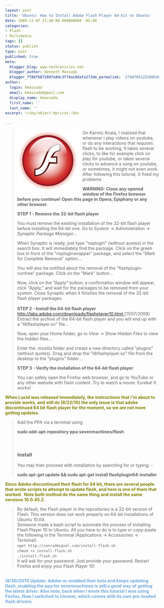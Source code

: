 ```yaml
---
layout: post
title: 'Ubuntu: How to Install Adobe Flash Player 64-bit on Ubuntu'
date: 2009-11-07 21:40:00.000000000 -05:00
categories:
- Flash
- Multimedia
tags: []
status: publish
type: post
published: true
meta:
  blogger_blog: www.techronicles.net
  blogger_author: Kenneth Massada
  blogger_ff04fb872097e84c3f74ac8dafe273de_permalink: '2798705125200546572'
author:
  login: kmassada
  email: kmassada@gmail.com
  display_name: kmassada
  first_name: ''
  last_name: ''
excerpt: !ruby/object:Hpricot::Doc

---
```

<blockquote>
<div class="separator" style="clear:both;text-align:center;"><a href="http://techronilces.files.wordpress.com/2009/11/1e503-download-flash-player-10-0-45-free.jpg" style="clear:left;float:left;margin-bottom:1em;margin-right:1em;"><img border="0" height="200" src="/images/wp/1e503-download-flash-player-10-0-45-free.jpg" width="200" /></a></div>
<p>On Karmic Koala, I realized that whenever i play videos on youtube, or do any interactions that requires flash to be working, It takes several clicks, to like for example click on play for youtube, or takes several clicks to advance a song on youtube, or sometimes, it might not even work. After following this tutorial, It fixed my problems</p>
<p><strong>WARNING: Close any opened window of the Firefox browser before you continue! Open this page in Opera, Epiphany or any other browser.</strong></p>
<p><strong>STEP 1 - Remove the 32-bit flash player</strong></p>
<p>You must remove the existing installation of the 32-bit flash player before installing the 64-bit one. Go to <em>System -&gt; Administration -&gt; Synaptic Package Manager</em>...</p>
<p>When Synaptic is ready, just type "nsplugin" (without quotes) in the search box. It will immediately find the package. Click on the green box in front of the "nspluginwrapper" package, and select the "Mark for Complete Removal" option...</p>
<p>You will also be notified about the removal of the "flashplugin-nonfree" package. Click on the "Mark" button...</p>
<p>Now, click on the "Apply" button; a confirmation window will appear, click "Apply," and wait for the packages to be removed from your system. Close Synaptic when it finishes the removal of the 32-bit flash player packages.<br /><strong><br />STEP 2 - Install the 64-bit flash player</strong><br /><a href="http://labs.adobe.com/downloads/flashplayer10.html">http://labs.adobe.com/downloads/flashplayer10.html </a>[11/07/2009]<br />Extract the archive of the 64-bit flash player and you will end up with a "libflashplayer.so" file...</p>
<p>Now, open your Home folder, go to <em>View -&gt; Show Hidden Files</em> to view the hidden files...</p>
<p>Enter the .mozilla folder and create a new directory called "plugins" (without quotes). Drag and drop the "libflashplayer.so" file from the desktop to the "plugins" folder...</p>
<p><strong>STEP 3 - Verify the installation of the 64-bit flash player</strong></p>
<p>You can safely open the Firefox web browser, and go to YouTube or any other website with flash content. Try to watch a movie. Eureka! It works!</p></blockquote>
<p><span style="color:olive;"><strong>When Lucid was released immediately, the instructions that i'm about to provide works, and still do (6/22/10) the only issue is that adobe discontinued 64 bit flash player for the moment, so we are not more getting updates.</strong></span><br />
<blockquote>Add the PPA via a terminal using</p>
<p><strong>sudo add-apt-repository  ppa:sevenmachines/flash</strong><strong><br /></strong><br /><strong> </strong><br />
<h3>   Install</h3>
<p>You may then proceed with installation by searching for or  typing: -</p>
<p><strong>sudo apt-get update &amp;&amp; sudo apt-get install  flashplugin64-installer</strong></p></blockquote>
<p><strong><span style="color:olive;">Since Adobe discontinued their flash for 64 bit, there are several people that wrote scripts to attempt to update flash, and here is one of them that worked.  Note both method do the same thing and install the same versions 10.0.45.2. </span></strong><br />
<blockquote>By default, the Flash player in the repositories is a 32-bit version of Flash. This version does not work properly on 64-bit installations of Ubuntu 10.04.<br />Someone made a bash script to automate the process of installing Flash Player 10 to Ubuntu. All you have to do is to type or copy-paste the following in the Terminal (Applications -&gt; Accessories -&gt; Terminal):<br /><code>wget http://conradmiguel.com/install-flash.sh<br />chmod +x install-flash.sh<br />./install-flash.sh</code><br />It will ask for your password. Just provide your password. Restart Firefox and enjoy your Flash Player 10!</p></blockquote>
<p><span style="color:#6fa8dc;"><br /></span><b><span style="color:#6fa8dc;">(9/30/2011) Update: Adobe re-enabled their beta and keeps updating flash, enabling the ppa for sevenmachines is still a good way of getting the latest driver. Also note, back when I wrote this tutorial I was using Firefox, Now I switched to chrome, which comes with its own pre-loaded flash drivers.  </span></b></p>
